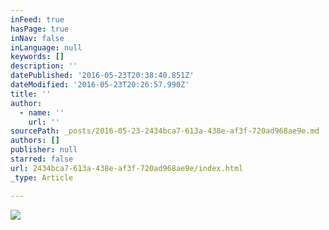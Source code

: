 ```yaml
---
inFeed: true
hasPage: true
inNav: false
inLanguage: null
keywords: []
description: ''
datePublished: '2016-05-23T20:38:40.851Z'
dateModified: '2016-05-23T20:26:57.990Z'
title: ''
author:
  - name: ''
    url: ''
sourcePath: _posts/2016-05-23-2434bca7-613a-438e-af3f-720ad968ae9e.md
authors: []
publisher: null
starred: false
url: 2434bca7-613a-438e-af3f-720ad968ae9e/index.html
_type: Article

---
```

![](https://the-grid-user-content.s3-us-west-2.amazonaws.com/f21128cf-31ab-4f14-9b15-2311403dcebc.gif)